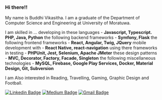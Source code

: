 ### Hi there!!
My name is Buddhi Vikasitha. I am a graduate of the Department of Computer Science and Engineering at University of Moratuwa. 

I am skilled in ...
developing in these languages - **Javascript, Typescript. PHP, Java, Python**
the following backend frameworks - **Symfony, Flask**
the following frontend frameworks - **React, Angular, Twig, JQuery**
mobile development with - **React Native, react-navigation**
using there frameworks in testing - **PHPUnit, Jest, Selenium, Apache JMeter**
these design patterns - **MVC, Decorator, Factory, Facade, Singleton**
the following miscellaneous technologies - **MySQL, Firebase, Google Play Services, Docker, Material Design, Git, Subversion**

I am Also interested in Reading, Travelling, Gaming, Graphic Design and Football.


[![Linkedin Badge](https://img.shields.io/badge/-Buddhi%20Vikasitha-blue?style=flat-square&logo=Linkedin&logoColor=white&link=https://www.linkedin.com/in/buddhiv)](https:/www.linkedin.com/in/buddhiv) [![Medium Badge](https://img.shields.io/badge/-buddhiv-brightgreen?style=flat-square&logo=Medium&link=https://medium.com/@buddhiv)](https://medium.com/harsh-kumar-khatri) [![Gmail Badge](https://img.shields.io/badge/-92buddhiv@gmail.com-c14438?style=flat-square&logo=Gmail&logoColor=white&link=mailto:92buddhiv@gmail.com)](92buddhiv@gmail.com)
